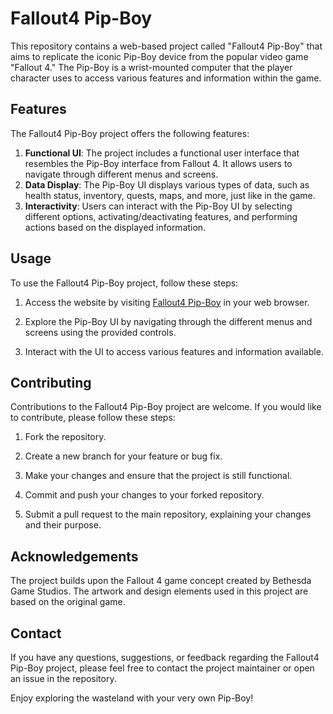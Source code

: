 # Fallout4 Pip-Boy

This repository contains a web-based project called "Fallout4 Pip-Boy" that aims to replicate the iconic Pip-Boy device from the popular video game "Fallout 4." The Pip-Boy is a wrist-mounted computer that the player character uses to access various features and information within the game.


## Features

The Fallout4 Pip-Boy project offers the following features:

1. **Functional UI**: The project includes a functional user interface that resembles the Pip-Boy interface from Fallout 4. It allows users to navigate through different menus and screens.
2. **Data Display**: The Pip-Boy UI displays various types of data, such as health status, inventory, quests, maps, and more, just like in the game.
3. **Interactivity**: Users can interact with the Pip-Boy UI by selecting different options, activating/deactivating features, and performing actions based on the displayed information.

## Usage

To use the Fallout4 Pip-Boy project, follow these steps:

1. Access the website by visiting [Fallout4 Pip-Boy](https://aviralmehrotra.github.io/Fallout4-Pip-Boy/) in your web browser.

2. Explore the Pip-Boy UI by navigating through the different menus and screens using the provided controls.

3. Interact with the UI to access various features and information available.

## Contributing

Contributions to the Fallout4 Pip-Boy project are welcome. If you would like to contribute, please follow these steps:

1. Fork the repository.

2. Create a new branch for your feature or bug fix.

3. Make your changes and ensure that the project is still functional.

4. Commit and push your changes to your forked repository.

5. Submit a pull request to the main repository, explaining your changes and their purpose.

## Acknowledgements

The project builds upon the Fallout 4 game concept created by Bethesda Game Studios. The artwork and design elements used in this project are based on the original game.

## Contact

If you have any questions, suggestions, or feedback regarding the Fallout4 Pip-Boy project, please feel free to contact the project maintainer or open an issue in the repository.

Enjoy exploring the wasteland with your very own Pip-Boy!
